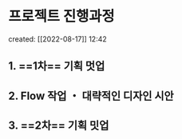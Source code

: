 # 프로젝트 진행과정
created: [[2022-08-17]] 12:42

## 1. ==1차== 기획 멋업 

## 2. Flow  작업 ・ 대략적인 디자인 시안

## 3. ==2차== 기획 밋업  